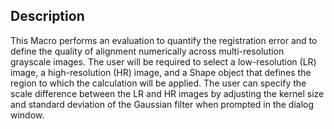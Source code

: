 ## Description
This Macro performs an evaluation to quantify the registration error and to define the quality of alignment numerically across multi-resolution grayscale images. The user will be required to select a low-resolution (LR) image, a high-resolution (HR) image, and a Shape object that defines the region to which the calculation will be applied. The user can specify the scale difference between the LR and HR images by adjusting the kernel size and standard deviation of the Gaussian filter when prompted in the dialog window.
